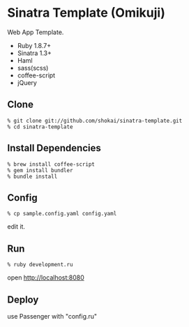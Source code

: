 Sinatra Template (Omikuji)
==========================
Web App Template.

* Ruby 1.8.7+
* Sinatra 1.3+
* Haml
* sass(scss)
* coffee-script
* jQuery


Clone
-----

    % git clone git://github.com/shokai/sinatra-template.git
    % cd sinatra-template


Install Dependencies
--------------------

    % brew install coffee-script
    % gem install bundler
    % bundle install


Config
------

    % cp sample.config.yaml config.yaml

edit it.


Run
---

    % ruby development.ru

open [http://localhost:8080](http://localhost:8080)


Deploy
------
use Passenger with "config.ru"

